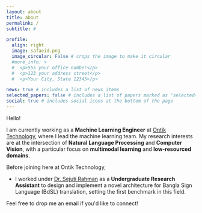 ```yaml
---
layout: about
title: about
permalink: /
subtitle: #

profile:
  align: right
  image: safaeid.png
  image_circular: False # crops the image to make it circular
  #more_info: >
  #  <p>555 your office number</p>
  #  <p>123 your address street</p>
  #  <p>Your City, State 12345</p>

news: true # includes a list of news items
selected_papers: false # includes a list of papers marked as "selected={true}"
social: true # includes social icons at the bottom of the page
---
```





Hello! 

I am currently working as a **Machine Learning Engineer** at [Ontik Technology](https://therapbd.com/), where I lead the machine learning team. My research interests are at the intersection of **Natural Language Processing** and **Computer Vision**, with a particular focus on **multimodal learning** and **low-resourced domains**.

Before joining here at Ontik Technology,

- I worked under [Dr. Sejuti Rahman](https://www.du.ac.bd/index.php/faculty/faculty_details/RME/2150) as a **Undergraduate Research Assistant** to design and implement a novel architecture for Bangla Sign Language (BdSL) translation, setting the first benchmark in this field.

Feel free to drop me an email if you'd like to connect! 